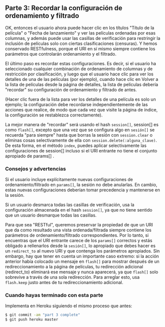 
## Parte 3: Recordar la configuración de ordenamiento y filtrado

OK, entonces el usuario ahora puede hacer clic en los títulos "Título de la película" o "Fecha de lanzamiento" y ver las películas ordenadas por esas columnas, y además puede usar las casillas de verificación para restringir la inclusión de películas solo con ciertas clasificaciones (censuras). Y hemos conservado RESTfulness, porque el URI en sí mismo siempre contiene los parámetros que controlarán ordenamiento y el filtrado.

El último paso es recordar estas configuraciones. Es decir, si el usuario ha seleccionado cualquier combinación de ordenamiento de columnas y de restricción por clasificación, y luego que el usuario hace clic para ver los detalles de una de las películas (por ejemplo), cuando hace clic en Volver a la lista de películas desde la página de detalles, la lista de películas debería "recordar" su configuración de ordenamiento y filtrado de antes.

(Hacer clic fuera de la lista para ver los detalles de una película es solo un ejemplo; la configuración debe recordarse independientemente de las acciones que realice, de modo que cada vez que visite la página de índice, la configuración se restablezca correctamente).

La mejor manera de "recordar" será usando el hash `session[]`, session[] es como `flash[]`, excepto que una vez que se configura algo en `sesión[]` se recuerda "para siempre" hasta que borras la sesión con `session.clear` o eliminas cosas selectivamente de ella con `session.delete(:alguna_clave)`. De esta forma, en el método `index`, puedes aplicar selectivamente las configuraciones de session[]   incluso si el URI entrante no tiene el conjunto apropiado de params[] .

### Consejos y advertencias

Si el usuario incluye explícitamente nuevas configuraciones de ordenamiento/filtrado en `params[]`, la sesión no debe anularlas. En cambio, estas nuevas configuraciones deberían tomar precedencia y mantenerse en la sesión.

Si un usuario desmarca todas las casillas de verificación, usa la configuración almacenada en el hash `session[]`, ya que no tiene sentido que un usuario desmarque todas las casillas.

Para que sea "RESTful", queremos preservar la propiedad de que un URI que da como resultado una vista ordenada/filtrada siempre contiene los parámetros de ordenamiento/filtrado correspondientes. Por lo tanto, si encuentras que el URI entrante carece de los `params[]` correctos y estás obligado a rellenarlos desde la `sesión[]`, lo apropiado que debes hacer es un `redirect_to` al nuevo URI y que contenga los parámetros apropiados. Sin embargo, hay que tener en cuenta un importante caso extremo: si la acción anterior había colocado un mensaje en `flash[]` para mostrar después de un redireccionamiento a la página de películas, tu redirección adicional (redirect_to) eliminará ese mensaje y nunca aparecerá, ya que `flash[]` solo sobrevive a través de una sola redirección. Para arreglar esto, usa `flash.keep` justo antes de tu redireccionamiento adicional.



### Cuando hayas terminado con esta parte

Implementa en Heroku siguiendo el mismo proceso que antes:

```sh
$ git commit -am "part 3 complete"
$ git push heroku master
```
